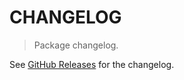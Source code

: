 # CHANGELOG

> Package changelog.

See [GitHub Releases](https://github.com/stdlib-js/array-base-assert-is-complex-floating-point-data-type/releases) for the changelog.